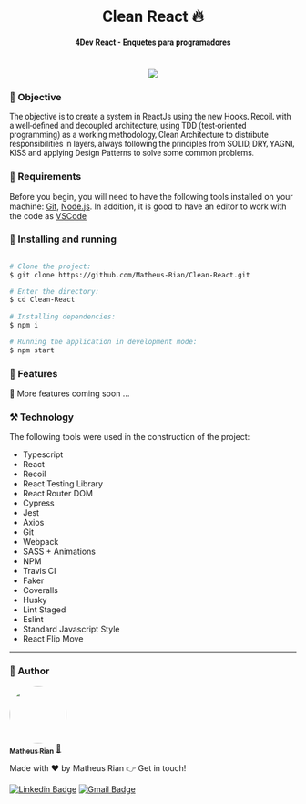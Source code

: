 
<h1 style="font-family: roboto;" align='center'>Clean React 🔥</h1>
<h4 style="font-family: roboto;" align='center'>4Dev React - Enquetes para programadores</h4>

<h1 style="font-family: roboto;" align='center'>
  <img src='https://img.shields.io/static/v1?label=status&message=Development&color=ffd700&style=for-the-badge&logo=React'></img>
</h1>


### :pushpin: Objective

<p style="font-family: roboto;">The objective is to create a system in ReactJs using the new Hooks, Recoil, with a well-defined and decoupled architecture, using TDD (test-oriented programming) as a working methodology, Clean Architecture to distribute responsibilities in layers, always following the principles from SOLID, DRY, YAGNI, KISS and applying Design Patterns to solve some common problems.
</p>

### :hammer: Requirements

Before you begin, you will need to have the following tools installed on your machine:
[Git](https://git-scm.com), [Node.js](https://nodejs.org/en/). 
In addition, it is good to have an editor to work with the code as [VSCode](https://code.visualstudio.com/)

### :rocket: Installing and running

```bash

# Clone the project:
$ git clone https://github.com/Matheus-Rian/Clean-React.git

# Enter the directory:
$ cd Clean-React
  
# Installing dependencies:
$ npm i

# Running the application in development mode:
$ npm start
``` 

### 🏁 Features 

🚧 More features coming soon ...

### ⚒️ Technology

The following tools were used in the construction of the project:

 - Typescript
 - React
 - Recoil
 - React Testing Library
 - React Router DOM
 - Cypress
 - Jest
 - Axios
 - Git
 - Webpack
 - SASS + Animations
 - NPM
 - Travis CI
 - Faker
 - Coveralls
 - Husky
 - Lint Staged
 - Eslint
 - Standard Javascript Style
 - React Flip Move

---
### :trident: Author 

<a href="https://www.linkedin.com/in/matheus-rian-19b81a183/">
 <img style="border-radius: 50%;" src="https://avatars0.githubusercontent.com/u/53922139?s=460&u=78916fa8ef722becba440780b3f5756e66507bb7&v=4" width="100px;" alt=""/>
 <br />
 <sub><b>Matheus Rian</b></sub></a> <a href="https://www.linkedin.com/in/matheus-rian-19b81a183/" title="MatheusRian">🚀</a>

 Made with ❤️ by Matheus Rian :point_right: Get in touch!

[![Linkedin Badge](https://img.shields.io/badge/-Matheus-blue?style=flat-square&logo=Linkedin&logoColor=white&link=https://www.linkedin.com/in/tgmarinho/)](https://www.linkedin.com/in/matheus-rian-19b81a183/) [![Gmail Badge](https://img.shields.io/badge/-souzamatheusrian@gmail.com-c14438?style=flat-square&logo=Gmail&logoColor=white&link=mailto:souzamatheusrian@gmail.com)](souzamatheusrian@gmail.com)
